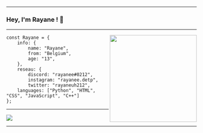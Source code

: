 --------------------------------------------------------------------

### Hey, I'm Rayane ! 👋

--------------------------------------------------------------------
<img align='right' src="https://media0.giphy.com/media/vwF24ptRKfRCgGW7pg/source.gif" width="230">

```JS
const Rayane = {
    info: {
        name: "Rayane",
        from: "Belgium",
        age: "13",
    },
    reseau: {
        discord: "rayanee#0212",
        instagram: "rayanee.detp",
        twitter: "rayaneuh212",
    languages: ["Python", "HTML", "CSS", "JavaScript", "C++"]
};
```
--------------------------------------------------------------------
<img src="https://github-readme-stats.vercel.app/api?username=rayaneqlf&&show_icons=true&title_color=FFFFFF&icon_color=00FF00&text_color=daf7dc&bg_color=000000">

--------------------------------------------------------------------
